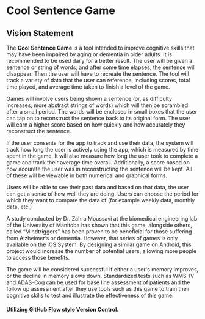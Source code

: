 # Cool Sentence Game

## Vision Statement

The **Cool Sentence Game** is a tool intended to improve cognitive skills that may have been impaired by aging or dementia in older adults. It is recommended to be used daily for a better result. The user will be given a sentence or string of words, and after some time elapses, the sentence will disappear. Then the user will have to recreate the sentence. The tool will track a variety of data that the user can reference, including scores, total time played, and average time taken to finish a level of the game. 

Games will involve users being shown a sentence (or, as difficulty increases, more abstract strings of words) which will then be scrambled after a small period. The words will be enclosed in small boxes that the user can tap on to reconstruct the sentence back to its original form. The user will earn a higher score based on how quickly and how accurately they reconstruct the sentence. 

If the user consents for the app to track and use their data, the system will track how long the user is actively using the app, which is measured by time spent in the game. It will also measure how long the user took to complete a game and track their average time overall. Additionally, a score based on how accurate the user was in reconstructing the sentence will be kept. All of these will be viewable in both numerical and graphical forms. 

Users will be able to see their past data and based on that data, the user can get a sense of how well they are doing. Users can choose the period for which they want to compare the data of (for example weekly data, monthly data, etc.) 

A study conducted by Dr. Zahra Moussavi at the biomedical engineering lab of the University of Manitoba has shown that this game, alongside others, called “Mindtriggers” has been proven to be beneficial for those suffering from Alzheimer’s or dementia. However, that series of games is only available on the iOS System. By designing a similar game on Android, this project would increase the number of potential users, allowing more people to access those benefits. 

The game will be considered successful if either a user's memory improves, or the decline in memory slows down. Standardized tests such as WMS-IV and ADAS-Cog can be used for base line assessment of patients and the follow up assessment after they use tools such as this game to train their cognitive skills to test and illustrate the effectiveness of this game. 
<br>

#### Utilizing GitHub Flow style Version Control.
